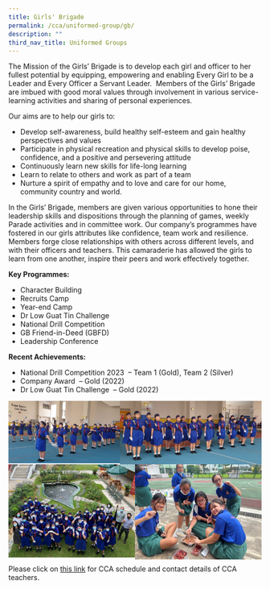 ```yaml
---
title: Girls' Brigade
permalink: /cca/uniformed-group/gb/
description: ""
third_nav_title: Uniformed Groups
---
```

The Mission of the Girls’ Brigade is to develop each girl and officer to her fullest potential by equipping, empowering and enabling Every Girl to be a Leader and Every Officer a Servant Leader.&nbsp; Members of the Girls’ Brigade are imbued with good moral values through involvement in various service-learning activities and sharing of personal experiences.

Our aims are to help our girls to:
* Develop self-awareness, build healthy self-esteem and gain healthy perspectives and values
* Participate in physical recreation and physical skills to develop poise, confidence, and a positive and persevering attitude
* Continuously learn new skills for life-long learning
* Learn to relate to others and work as part of a team
* Nurture a spirit of empathy and to love and care for our home, community country and world.

In the Girls’ Brigade, members are given various opportunities to hone their leadership skills and dispositions through the planning of games, weekly Parade activities and in committee work. Our company’s programmes have fostered in our girls attributes like confidence, team work and resilience. Members forge close relationships with others across different levels, and with their officers and teachers. This camaraderie has allowed the girls to learn from one another, inspire their peers and work effectively together.

**Key Programmes:**
* Character Building
* Recruits Camp
* Year-end Camp
* Dr Low Guat Tin Challenge
* National Drill Competition
* GB Friend-in-Deed (GBFD)
* Leadership Conference

**Recent Achievements:**
* National Drill Competition 2023&nbsp; – Team 1 (Gold), Team 2 (Silver)
* Company Award &nbsp;– Gold (2022)
* Dr Low Guat Tin Challenge &nbsp;– Gold (2022)

<img src="/images/girlsb1.jpg" style="width:44%" align="left">
<img src="/images/girlsb2.jpg" style="width:56%" align="right">

<br clear="left">

<img src="/images/girlsb3.jpg" style="width:50%" align="left">
<img src="/images/girlsb4.jpg" style="width:50%" align="right">

<br clear="left">

Please click on [this link](https://www.zhonghuasec.moe.edu.sg/cca/schedule/) for CCA schedule and contact details of CCA teachers.